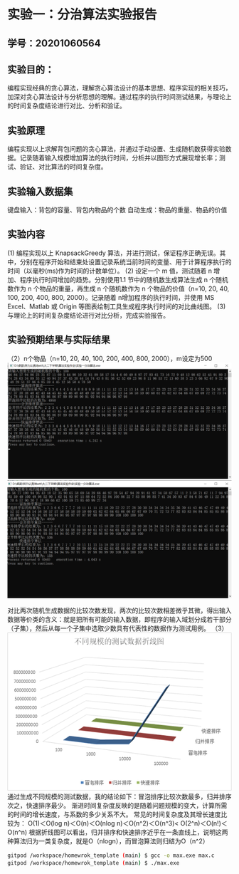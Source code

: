 # 实验一：分治算法实验报告

## 学号：20201060564

## 实验目的：

编程实现经典的贪心算法，理解贪心算法设计的基本思想、程序实现的相关技巧，加深对贪心算法设计与分析思想的理解。通过程序的执行时间测试结果，与理论上的时间复杂度结论进行对比、分析和验证。

## 实验原理

编程实现以上求解背包问题的贪心算法，并通过手动设置、生成随机数获得实验数据。记录随着输入规模增加算法的执行时间，分析并以图形方式展现增长率；测试、验证、对比算法的时间复杂度。


## 实验输入数据集

键盘输入：背包的容量、背包内物品的个数
自动生成：物品的重量、物品的价值

## 实验内容
(1) 编程实现以上 KnapsackGreedy 算法，并进行测试，保证程序正确无误。其中，分别在程序开始和结束处设置记录系统当前时间的变量、用于计算程序执行的时间（以毫秒(ms)作为时间的计数单位）。
(2) 设定一个 m 值，测试随着 n 增加、程序执行时间增加的趋势。分别使用1.1 节中的随机数生成算法生成 n 个随机数作为 n 个物品的重量，再生成 n 个随机数作为 n 个物品的价值（n=10, 20, 40, 100, 200, 400, 800, 2000）。记录随着 n增加程序的执行时间，并使用 MS Excel、Matlab 或 Origin 等图表绘制工具生成程序执行时间的对比曲线图。
(3) 与理论上的时间复杂度结论进行对比分析，完成实验报告。

## 实验预期结果与实际结果
（2）n个物品（n=10, 20, 40, 100, 200, 400, 800, 2000），m设定为500
![image](https://github.com/wtiantianw/homewrok_template/blob/main/%E5%AE%9E%E9%AA%8C%E4%B8%80%EF%BC%9A%E5%88%86%E6%B2%BB%E7%AE%97%E6%B3%95/%E6%B5%8B%E9%AA%8C100.png)
![image](https://github.com/wtiantianw/homewrok_template/blob/main/%E5%AE%9E%E9%AA%8C%E4%B8%80%EF%BC%9A%E5%88%86%E6%B2%BB%E7%AE%97%E6%B3%95/%E6%B5%8B%E9%AA%8C100%EF%BC%882%EF%BC%89.png)

对比两次随机生成数据的比较次数发现，两次的比较次数相差微乎其微，得出输入数据等价类的含义：就是把所有可能的输入数据，即程序的输入域划分成若干部分（子集），然后从每一个子集中选取少数具有代表性的数据作为测试用例。
（3）![image](https://github.com/wtiantianw/homewrok_template/blob/main/%E5%AE%9E%E9%AA%8C%E4%B8%80%EF%BC%9A%E5%88%86%E6%B2%BB%E7%AE%97%E6%B3%95/%E4%B8%8D%E5%90%8C%E8%A7%84%E6%A8%A1%E6%B5%8B%E8%AF%95%E6%95%B0%E6%8D%AE%E7%9A%84%E6%8A%98%E7%BA%BF%E5%9B%BE.png)
  通过生成不同规模的测试数据，我的结论如下：冒泡排序比较次数最多，归并排序次之，快速排序最少。
  渐进时间复杂度反映的是随着问题规模的变大，计算所需的时间的增长速度，与系数的多少关系不大。
  常见的时间复杂度及其增长速度比较为：
O(1)＜O(log n)＜O(n)＜O(nlog n)＜O(n^2)＜O(n^3)< O(2^n)＜O(n!)＜O(n^n)
根据折线图可以看出，归并排序和快速排序近乎在一条直线上，说明这两种算法归为一类复杂度，就是O（nlogn），而冒泡算法则归结为O（n^2）





```bash
gitpod /workspace/homewrok_template (main) $ gcc -o max.exe max.c
gitpod /workspace/homewrok_template (main) $ ./max.exe 
```



